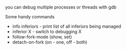 you can debug multiple processes or threads with gdb

Some handy commands
   - info inferiors - print list of all inferiors being managed
   - inferior X - switch to debugging X
   - follow-fork-mode (show, set) 
   - detach-on-fork (on - one, off - both)
